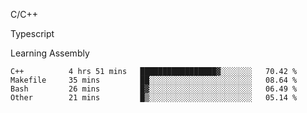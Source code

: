 <p>C/C++</p>
<p> Typescript</p>
<p>Learning Assembly</p>

<!--START_SECTION:waka-->

```text
C++          4 hrs 51 mins   █████████████████▓░░░░░░░   70.42 %
Makefile     35 mins         ██░░░░░░░░░░░░░░░░░░░░░░░   08.64 %
Bash         26 mins         █▓░░░░░░░░░░░░░░░░░░░░░░░   06.49 %
Other        21 mins         █▒░░░░░░░░░░░░░░░░░░░░░░░   05.14 %
```

<!--END_SECTION:waka-->
